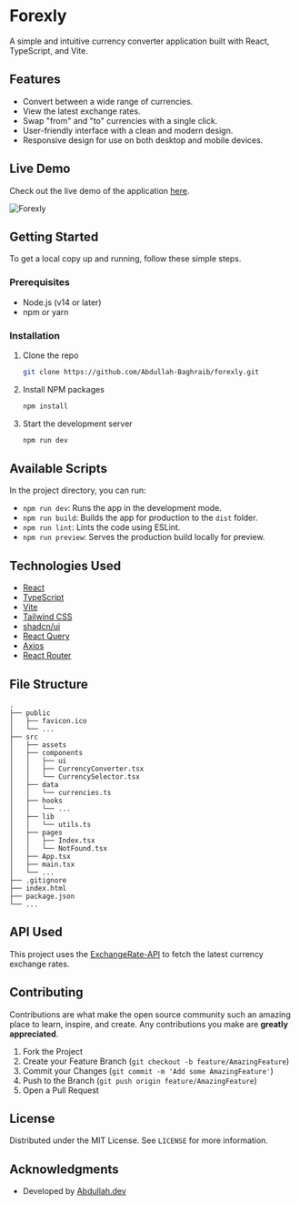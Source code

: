 # Forexly

A simple and intuitive currency converter application built with React, TypeScript, and Vite.

## Features

*   Convert between a wide range of currencies.
*   View the latest exchange rates.
*   Swap "from" and "to" currencies with a single click.
*   User-friendly interface with a clean and modern design.
*   Responsive design for use on both desktop and mobile devices.

## Live Demo

Check out the live demo of the application [here](https://forexly.vercel.app/).


![Forexly](https://github.com/user-attachments/assets/215d08df-dc20-490f-a2a8-fff69b4f26ee)



## Getting Started

To get a local copy up and running, follow these simple steps.

### Prerequisites

*   Node.js (v14 or later)
*   npm or yarn

### Installation

1.  Clone the repo
    ```sh
    git clone https://github.com/Abdullah-Baghraib/forexly.git
    ```
2.  Install NPM packages
    ```sh
    npm install
    ```
3.  Start the development server
    ```sh
    npm run dev
    ```

## Available Scripts

In the project directory, you can run:

*   `npm run dev`: Runs the app in the development mode.
*   `npm run build`: Builds the app for production to the `dist` folder.
*   `npm run lint`: Lints the code using ESLint.
*   `npm run preview`: Serves the production build locally for preview.

## Technologies Used

*   [React](https://reactjs.org/)
*   [TypeScript](https://www.typescriptlang.org/)
*   [Vite](https://vitejs.dev/)
*   [Tailwind CSS](https://tailwindcss.com/)
*   [shadcn/ui](https://ui.shadcn.com/)
*   [React Query](https://tanstack.com/query/v5)
*   [Axios](https://axios-http.com/)
*   [React Router](https://reactrouter.com/)

## File Structure

```
.
├── public
│   ├── favicon.ico
│   └── ...
├── src
│   ├── assets
│   ├── components
│   │   ├── ui
│   │   ├── CurrencyConverter.tsx
│   │   └── CurrencySelector.tsx
│   ├── data
│   │   └── currencies.ts
│   ├── hooks
│   │   └── ...
│   ├── lib
│   │   └── utils.ts
│   ├── pages
│   │   ├── Index.tsx
│   │   └── NotFound.tsx
│   ├── App.tsx
│   ├── main.tsx
│   └── ...
├── .gitignore
├── index.html
├── package.json
└── ...
```

## API Used

This project uses the [ExchangeRate-API](https://www.exchangerate-api.com/) to fetch the latest currency exchange rates.

## Contributing

Contributions are what make the open source community such an amazing place to learn, inspire, and create. Any contributions you make are **greatly appreciated**.

1.  Fork the Project
2.  Create your Feature Branch (`git checkout -b feature/AmazingFeature`)
3.  Commit your Changes (`git commit -m 'Add some AmazingFeature'`)
4.  Push to the Branch (`git push origin feature/AmazingFeature`)
5.  Open a Pull Request

## License

Distributed under the MIT License. See `LICENSE` for more information.

## Acknowledgments

*   Developed by [Abdullah.dev](https://abdullahdev-five.vercel.app/)
